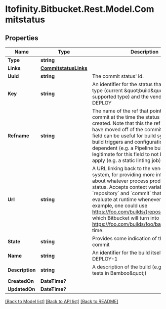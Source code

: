 # Itofinity.Bitbucket.Rest.Model.Commitstatus
## Properties

Name | Type | Description | Notes
------------ | ------------- | ------------- | -------------
**Type** | **string** |  | 
**Links** | [**CommitstatusLinks**](CommitstatusLinks.md) |  | [optional] 
**Uuid** | **string** | The commit status&#39; id. | [optional] 
**Key** | **string** | An identifier for the status that&#39;s unique to         its type (current \&quot;build\&quot; is the only supported type) and the vendor,         e.g. BB-DEPLOY | [optional] 
**Refname** | **string** |  The name of the ref that pointed to this commit at the time the status object was created. Note that this the ref may since have moved off of the commit. This optional field can be useful for build systems whose build triggers and configuration are branch-dependent (e.g. a Pipeline build). It is legitimate for this field to not be set, or even apply (e.g. a static linting job). | [optional] 
**Url** | **string** | A URL linking back to the vendor or build system, for providing more information about whatever process produced this status. Accepts context variables &#x60;repository&#x60; and &#x60;commit&#x60; that Bitbucket will evaluate at runtime whenever at runtime. For example, one could use https://foo.com/builds/{repository.full_name} which Bitbucket will turn into https://foo.com/builds/foo/bar at render time. | [optional] 
**State** | **string** | Provides some indication of the status of this commit | [optional] 
**Name** | **string** | An identifier for the build itself, e.g. BB-DEPLOY-1 | [optional] 
**Description** | **string** | A description of the build (e.g. \&quot;Unit tests in Bamboo\&quot;) | [optional] 
**CreatedOn** | **DateTime?** |  | [optional] 
**UpdatedOn** | **DateTime?** |  | [optional] 

[[Back to Model list]](../README.md#documentation-for-models) [[Back to API list]](../README.md#documentation-for-api-endpoints) [[Back to README]](../README.md)


